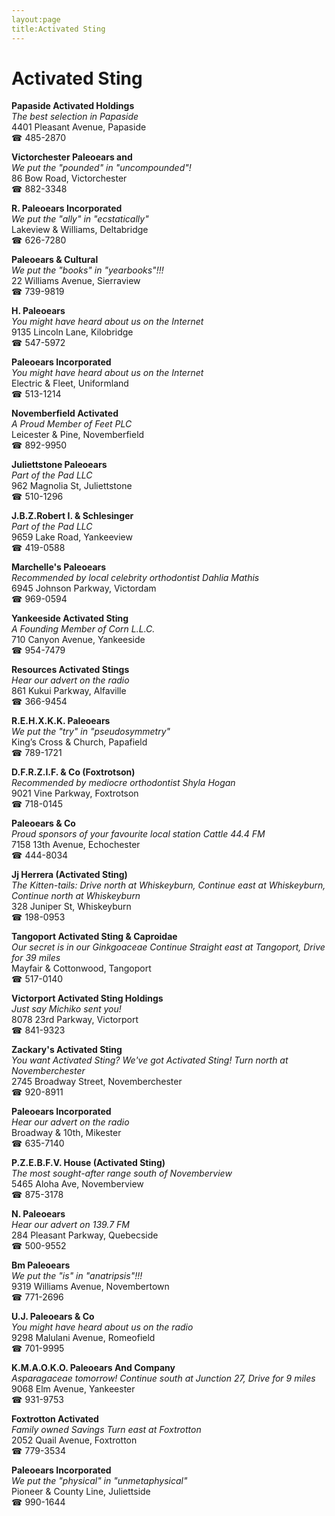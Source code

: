 ```yaml
---
layout:page
title:Activated Sting
---
```

# Activated Sting

**Papaside Activated Holdings**  
_The best selection in Papaside_  
4401 Pleasant Avenue, Papaside  
☎ 485-2870



**Victorchester Paleoears and**  
_We put the "pounded" in "uncompounded"!_  
86 Bow Road, Victorchester  
☎ 882-3348



**R. Paleoears Incorporated**  
_We put the "ally" in "ecstatically"_  
Lakeview & Williams, Deltabridge  
☎ 626-7280



**Paleoears & Cultural**  
_We put the "books" in "yearbooks"!!!_  
22 Williams Avenue, Sierraview  
☎ 739-9819



**H. Paleoears**  
_You might have heard about us on the Internet_  
9135 Lincoln Lane, Kilobridge  
☎ 547-5972



**Paleoears Incorporated**  
_You might have heard about us on the Internet_  
Electric & Fleet, Uniformland  
☎ 513-1214



**Novemberfield Activated**  
_A Proud Member of Feet PLC_  
Leicester & Pine, Novemberfield  
☎ 892-9950



**Juliettstone Paleoears**  
_Part of the Pad LLC_  
962 Magnolia St, Juliettstone  
☎ 510-1296



**J.B.Z.Robert I. & Schlesinger**  
_Part of the Pad LLC_  
9659 Lake Road, Yankeeview  
☎ 419-0588



**Marchelle's Paleoears**  
_Recommended by local celebrity orthodontist Dahlia Mathis_  
6945 Johnson Parkway, Victordam  
☎ 969-0594



**Yankeeside Activated Sting**  
_A Founding Member of Corn L.L.C._  
710 Canyon Avenue, Yankeeside  
☎ 954-7479



**Resources Activated Stings**  
_Hear our advert on the radio_  
861 Kukui Parkway, Alfaville  
☎ 366-9454



**R.E.H.X.K.K. Paleoears**  
_We put the "try" in "pseudosymmetry"_  
King’s Cross & Church, Papafield  
☎ 789-1721



**D.F.R.Z.I.F. & Co (Foxtrotson)**  
_Recommended by mediocre orthodontist Shyla Hogan_  
9021 Vine Parkway, Foxtrotson  
☎ 718-0145



**Paleoears & Co**  
_Proud sponsors of your favourite local station Cattle 44.4 FM_  
7158 13th Avenue, Echochester  
☎ 444-8034



**Jj Herrera (Activated Sting)**  
_The Kitten-tails: Drive north at Whiskeyburn, Continue east at Whiskeyburn, Continue north at Whiskeyburn_  
328 Juniper St, Whiskeyburn  
☎ 198-0953



**Tangoport Activated Sting & Caproidae**  
_Our secret is in our Ginkgoaceae 
Continue Straight east at Tangoport, Drive for 39 miles_  
Mayfair & Cottonwood, Tangoport  
☎ 517-0140



**Victorport Activated Sting Holdings**  
_Just say Michiko sent you!_  
8078 23rd Parkway, Victorport  
☎ 841-9323



**Zackary's Activated Sting**  
_You want Activated Sting? We've got Activated Sting! 
Turn north at Novemberchester_  
2745 Broadway Street, Novemberchester  
☎ 920-8911



**Paleoears Incorporated**  
_Hear our advert on the radio_  
Broadway & 10th, Mikester  
☎ 635-7140



**P.Z.E.B.F.V. House (Activated Sting)**  
_The most sought-after range south of Novemberview_  
5465 Aloha Ave, Novemberview  
☎ 875-3178



**N. Paleoears**  
_Hear our advert on 139.7 FM_  
284 Pleasant Parkway, Quebecside  
☎ 500-9552



**Bm Paleoears**  
_We put the "is" in "anatripsis"!!!_  
9319 Williams Avenue, Novembertown  
☎ 771-2696



**U.J. Paleoears & Co**  
_You might have heard about us on the radio_  
9298 Malulani Avenue, Romeofield  
☎ 701-9995



**K.M.A.O.K.O. Paleoears And Company**  
_Asparagaceae tomorrow! 
Continue south at Junction 27, Drive for 9 miles_  
9068 Elm Avenue, Yankeester  
☎ 931-9753



**Foxtrotton Activated**  
_Family owned Savings 
Turn east at Foxtrotton_  
2052 Quail Avenue, Foxtrotton  
☎ 779-3534



**Paleoears Incorporated**  
_We put the "physical" in "unmetaphysical"_  
Pioneer & County Line, Juliettside  
☎ 990-1644



